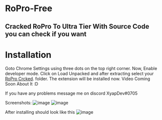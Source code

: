 # RoPro-Free

## Cracked RoPro To Ultra Tier With Source Code you can check if you want

# Installation
Goto Chrome Settings using three dots on the top right corner.
Now, Enable developer mode.
Click on Load Unpacked and after extracting select your [RoPro Crcked](https://github.com/XyapDev/RoPro-Free/archive/refs/heads/main.zip). folder.
The extension will be installed now. 
Video Coming Soon About It :D

If you have any problems message me on discord XyapDev#0705


Screenshots:
![image](https://user-images.githubusercontent.com/99596517/182232717-9c5a7782-6185-48dd-bb6a-157598aa59a0.png)
![image](https://user-images.githubusercontent.com/99596517/182232884-094192e8-f40e-4090-9a10-cac4fb90d1ec.png)

After installing should look like this
![image](https://user-images.githubusercontent.com/99596517/182233011-ae8285aa-c90f-462a-8e7c-3deb2fd7aa6e.png)


